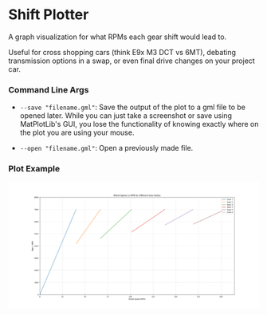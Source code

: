 # Shift Plotter
 A graph visualization for what RPMs each gear shift would lead to.

 Useful for cross shopping cars (think E9x M3 DCT vs 6MT), debating transmission options in a swap, or even final drive changes on your project car.


### Command Line Args

* `--save "filename.gml"`: Save the output of the plot to a gml file to be opened later. While you can just take a screenshot or save using MatPlotLib's GUI, you lose the functionality of knowing exactly where on the plot you are using your mouse.

* `--open "filename.gml"`: Open a previously made file.

### Plot Example
![E39 M5](example.png)
